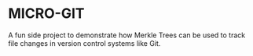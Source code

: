 # MICRO-GIT

A fun side project to demonstrate how Merkle Trees can be used to track file changes in version control systems like Git.
